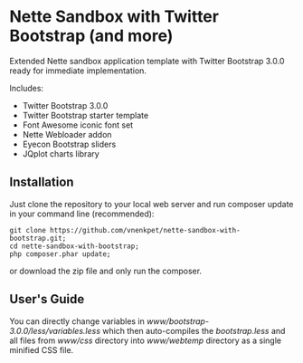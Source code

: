 Nette Sandbox with Twitter Bootstrap (and more)
===============================================

Extended Nette sandbox application template with Twitter Bootstrap 3.0.0 ready for immediate implementation.

Includes:

- Twitter Bootstrap 3.0.0
- Twitter Bootstrap starter template
- Font Awesome iconic font set
- Nette Webloader addon
- Eyecon Bootstrap sliders
- JQplot charts library



Installation
------------

Just clone the repository to your local web server and run composer update in your command line (recommended):

```
git clone https://github.com/vnenkpet/nette-sandbox-with-bootstrap.git;
cd nette-sandbox-with-bootstrap;
php composer.phar update;
```

or download the zip file and only run the composer.

User's Guide
------------

You can directly change variables in _www/bootstrap-3.0.0/less/variables.less_ which then auto-compiles the _bootstrap.less_ and all files from _www/css_ directory into _www/webtemp_ directory as a single minified CSS file.
